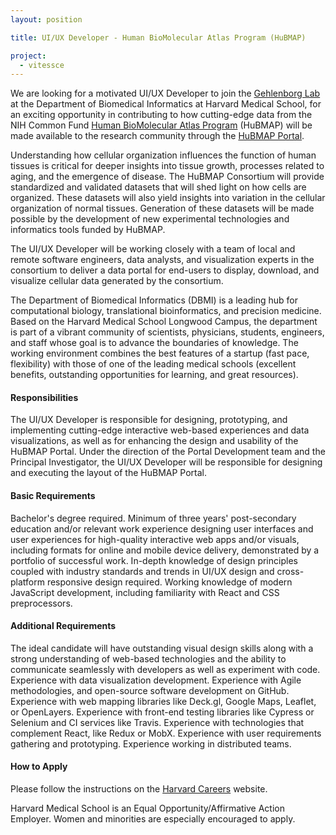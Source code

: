 ```yaml
---
layout: position

title: UI/UX Developer - Human BioMolecular Atlas Program (HuBMAP)

project:
  - vitessce
---
```

We are looking for a motivated UI/UX Developer to join the [Gehlenborg Lab](http://gehlenborglab.org) at the Department of Biomedical Informatics at Harvard Medical School, for an exciting opportunity in contributing to how cutting-edge data from the NIH Common Fund [Human BioMolecular Atlas Program](https://hubmapconsortium.org) (HuBMAP) will be made available to the research community through the [HuBMAP Portal](https://github.com/hubmapconsortium).

Understanding how cellular organization influences the function of human tissues is critical for deeper insights into tissue growth, processes related to aging, and the emergence of disease. The HuBMAP Consortium will provide standardized and validated datasets that will shed light on how cells are organized. These datasets will also yield insights into variation in the cellular organization of normal tissues. Generation of these datasets will be made possible by the development of new experimental technologies and informatics tools funded by HuBMAP.

The UI/UX Developer will be working closely with a team of local and remote software engineers, data analysts, and visualization experts in the consortium to deliver a data portal for end-users to display, download, and visualize cellular data generated by the consortium.

The Department of Biomedical Informatics (DBMI) is a leading hub for computational biology, translational bioinformatics, and precision medicine. Based on the Harvard Medical School Longwood Campus, the department is part of a vibrant community of scientists, physicians, students, engineers, and staff whose goal is to advance the boundaries of knowledge. The working environment combines the best features of a startup (fast pace, flexibility) with those of one of the leading medical schools (excellent benefits, outstanding opportunities for learning, and great resources).

#### Responsibilities
The UI/UX Developer is responsible for designing, prototyping, and implementing cutting-edge interactive web-based experiences and data visualizations, as well as for enhancing the design and usability of the HuBMAP Portal. Under the direction of the Portal Development team and the Principal Investigator, the UI/UX Developer will be responsible for designing and executing the layout of the HuBMAP Portal.

#### Basic Requirements
Bachelor's degree required. Minimum of three years' post-secondary education and/or relevant work experience designing user interfaces and user experiences for high-quality interactive web apps and/or visuals, including formats for online and mobile device delivery, demonstrated by a portfolio of successful work. In-depth knowledge of design principles coupled with industry standards and trends in UI/UX design and cross-platform responsive design required. Working knowledge of modern JavaScript development, including familiarity with React and CSS preprocessors.

#### Additional Requirements
The ideal candidate will have outstanding visual design skills along with a strong understanding of web-based technologies and the ability to communicate seamlessly with developers as well as experiment with code. Experience with data visualization development. Experience with Agile methodologies, and open-source software development on GitHub. Experience with web mapping libraries like Deck.gl, Google Maps, Leaflet, or OpenLayers. Experience with front-end testing libraries like Cypress or Selenium and CI services like Travis. Experience with technologies that complement React, like Redux or MobX. Experience with user requirements gathering and prototyping. Experience working in distributed teams.

#### How to Apply
Please follow the instructions on the [Harvard Careers](https://sjobs.brassring.com/TGnewUI/Search/home/HomeWithPreLoad?partnerid=25240&siteid=5341&PageType=searchResults&SearchType=linkquery&LinkID=2958632#jobDetails=1492432_5341) website.

Harvard Medical School is an Equal Opportunity/Affirmative Action Employer. Women and minorities are especially encouraged to apply.

